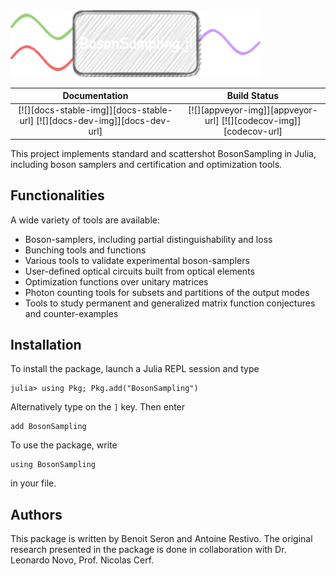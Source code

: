 <img src="https://github.com/AntoineRestivo/BosonSampling.jl/blob/main/docs/src/assets/logo-dark.png" alt="BosonSampling.jl" width="400">

| **Documentation**                                                               | **Build Status**                                                                                |
|:-------------------------------------------------------------------------:|:-----------------------------------------------------------------------------------------------:|
| [![][docs-stable-img]][docs-stable-url] [![][docs-dev-img]][docs-dev-url] | [![][appveyor-img]][appveyor-url] [![][codecov-img]][codecov-url] |

This project implements standard and scattershot BosonSampling in Julia, including boson samplers and certification and optimization tools.

## Functionalities

A wide variety of tools are available:
* Boson-samplers, including partial distinguishability and loss
* Bunching tools and functions
* Various tools to validate experimental boson-samplers
* User-defined optical circuits built from optical elements
* Optimization functions over unitary matrices
* Photon counting tools for subsets and partitions of the output modes
* Tools to study permanent and generalized matrix function conjectures and counter-examples

## Installation

To install the package, launch a Julia REPL session and type

    julia> using Pkg; Pkg.add("BosonSampling")

Alternatively type on the `]` key. Then enter

    add BosonSampling

To use the package, write

    using BosonSampling

in your file.

## Authors

This package is written by Benoit Seron and Antoine Restivo. The original research presented in the package is done in collaboration with Dr. Leonardo Novo, Prof. Nicolas Cerf.
